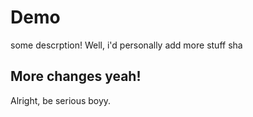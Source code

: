 # Demo

some descrption!
Well, i'd personally add more stuff sha

## More changes yeah!
Alright, be serious boyy.